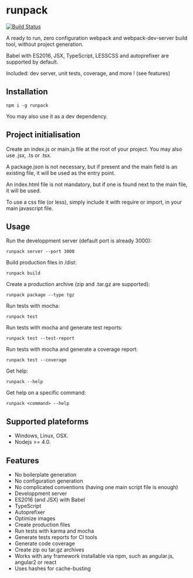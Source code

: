 # runpack
[![Build Status](https://travis-ci.org/cybrown/runpack.svg?branch=master)](https://travis-ci.org/cybrown/runpack)

A ready to run, zero configuration webpack and webpack-dev-server build tool, without project generation.

Babel with ES2016, JSX, TypeScript, LESSCSS and autoprefixer are supported by default.

Included: dev server, unit tests, coverage, and more ! (see features)

## Installation

```
npm i -g runpack
```
You may also use it as a dev dependency.

## Project initialisation

Create an index.js or main.js file at the root of your project. You may also use .jsx, .ts or .tsx.

A package.json is not necessary, but if present and the main field is an existing file, it will be used as the entry point.

An index.html file is not mandatory, but if one is found next to the main file, it will be used.

To use a css file (or less), simply include it with require or import, in your main javascript file.

## Usage

Run the developpment server (default port is already 3000):
```
runpack server --port 3000
```

Build production files in /dist:
```
runpack build
```

Create a production archive (zip and .tar.gz are supported):
```
runpack package --type tgz
```

Run tests with mocha:
```
runpack test
```

Run tests with mocha and generate test reports:
```
runpack test --test-report
```

Run tests with mocha and generate a coverage report:
```
runpack test --coverage
```

Get help:
```
runpack --help
```

Get help on a specific command:
```
runpack <command> --help
```

## Supported plateforms

 * Windows, Linux, OSX.
 * Nodejs >= 4.0.

## Features

 * No boilerplate generation
 * No configuration generation
 * No complicated conventions (having one main script file is enough)
 * Developpment server
 * ES2016 (and JSX) with Babel
 * TypeScript
 * Autoprefixer
 * Optimize images
 * Create production files
 * Run tests with karma and mocha
 * Generate tests reports for CI tools
 * Generate code coverage
 * Create zip ou tar.gz archives
 * Works with any framework installable via npm, such as angular.js, angular2 or react
 * Uses hashes for cache-busting
